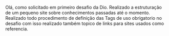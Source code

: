 Olá, como solicitado em primeiro desafio da Dio. Realizado a estruturação de um pequeno site sobre conhecimentos passadas até o momento. Realizado todo procedimento de definição das Tags de uso obrigatorio no desafio
com isso realizado também topico de links para sites usados como referencia.
